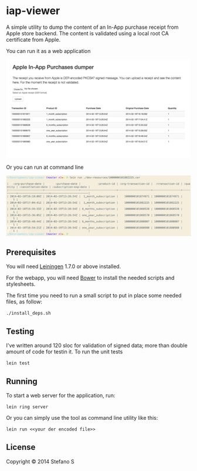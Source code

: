 # iap-viewer


A simple utility to dump the content of an In-App purchase receipt from Apple store backend. The content is validated using a local root CA certificate from Apple.

You can run it as a web application

![screenshot](screenshot.png)

Or you can run at command line

![screenshot](screenshot-1.png)

## Prerequisites

You will need [Leiningen][1] 1.7.0 or above installed.

For the webapp, you will need [Bower][2] to install the needed scripts and stylesheets.

The first time you need to run a small script to put in place some needed files, as follow:

    ./install_deps.sh

[1]: https://github.com/technomancy/leiningen
[2]: http://bower.io

## Testing
I've written around 120 sloc for validation of signed data; more than double amount of code for testin it. To run the unit tests

    lein test

## Running

To start a web server for the application, run:

    lein ring server

Or you can simply use the tool as command line utility like this:

    lein run <<your der encoded file>>


## License

Copyright © 2014  Stefano S
